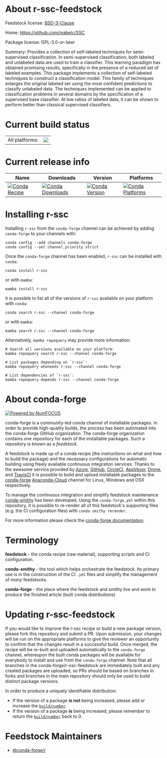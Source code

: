 About r-ssc-feedstock
=====================

Feedstock license: [BSD-3-Clause](https://github.com/conda-forge/r-ssc-feedstock/blob/main/LICENSE.txt)

Home: https://github.com/mabelc/SSC

Package license: GPL-3.0-or-later

Summary: Provides a collection of self-labeled techniques for semi-supervised classification. In semi-supervised classification, both labeled and unlabeled data are used to train a classifier. This learning paradigm has obtained promising results, specifically in the presence of a reduced set of labeled examples. This package implements a collection of self-labeled techniques to construct a classification model. This family of techniques enlarges the original labeled set using the most confident predictions to classify unlabeled data. The techniques implemented can be applied to classification problems in several domains by the specification of a supervised base classifier. At low ratios of labeled data, it can be shown to perform better than classical supervised classifiers.

Current build status
====================


<table><tr><td>All platforms:</td>
    <td>
      <a href="https://dev.azure.com/conda-forge/feedstock-builds/_build/latest?definitionId=19805&branchName=main">
        <img src="https://dev.azure.com/conda-forge/feedstock-builds/_apis/build/status/r-ssc-feedstock?branchName=main">
      </a>
    </td>
  </tr>
</table>

Current release info
====================

| Name | Downloads | Version | Platforms |
| --- | --- | --- | --- |
| [![Conda Recipe](https://img.shields.io/badge/recipe-r--ssc-green.svg)](https://anaconda.org/conda-forge/r-ssc) | [![Conda Downloads](https://img.shields.io/conda/dn/conda-forge/r-ssc.svg)](https://anaconda.org/conda-forge/r-ssc) | [![Conda Version](https://img.shields.io/conda/vn/conda-forge/r-ssc.svg)](https://anaconda.org/conda-forge/r-ssc) | [![Conda Platforms](https://img.shields.io/conda/pn/conda-forge/r-ssc.svg)](https://anaconda.org/conda-forge/r-ssc) |

Installing r-ssc
================

Installing `r-ssc` from the `conda-forge` channel can be achieved by adding `conda-forge` to your channels with:

```
conda config --add channels conda-forge
conda config --set channel_priority strict
```

Once the `conda-forge` channel has been enabled, `r-ssc` can be installed with `conda`:

```
conda install r-ssc
```

or with `mamba`:

```
mamba install r-ssc
```

It is possible to list all of the versions of `r-ssc` available on your platform with `conda`:

```
conda search r-ssc --channel conda-forge
```

or with `mamba`:

```
mamba search r-ssc --channel conda-forge
```

Alternatively, `mamba repoquery` may provide more information:

```
# Search all versions available on your platform:
mamba repoquery search r-ssc --channel conda-forge

# List packages depending on `r-ssc`:
mamba repoquery whoneeds r-ssc --channel conda-forge

# List dependencies of `r-ssc`:
mamba repoquery depends r-ssc --channel conda-forge
```


About conda-forge
=================

[![Powered by
NumFOCUS](https://img.shields.io/badge/powered%20by-NumFOCUS-orange.svg?style=flat&colorA=E1523D&colorB=007D8A)](https://numfocus.org)

conda-forge is a community-led conda channel of installable packages.
In order to provide high-quality builds, the process has been automated into the
conda-forge GitHub organization. The conda-forge organization contains one repository
for each of the installable packages. Such a repository is known as a *feedstock*.

A feedstock is made up of a conda recipe (the instructions on what and how to build
the package) and the necessary configurations for automatic building using freely
available continuous integration services. Thanks to the awesome service provided by
[Azure](https://azure.microsoft.com/en-us/services/devops/), [GitHub](https://github.com/),
[CircleCI](https://circleci.com/), [AppVeyor](https://www.appveyor.com/),
[Drone](https://cloud.drone.io/welcome), and [TravisCI](https://travis-ci.com/)
it is possible to build and upload installable packages to the
[conda-forge](https://anaconda.org/conda-forge) [Anaconda-Cloud](https://anaconda.org/)
channel for Linux, Windows and OSX respectively.

To manage the continuous integration and simplify feedstock maintenance
[conda-smithy](https://github.com/conda-forge/conda-smithy) has been developed.
Using the ``conda-forge.yml`` within this repository, it is possible to re-render all of
this feedstock's supporting files (e.g. the CI configuration files) with ``conda smithy rerender``.

For more information please check the [conda-forge documentation](https://conda-forge.org/docs/).

Terminology
===========

**feedstock** - the conda recipe (raw material), supporting scripts and CI configuration.

**conda-smithy** - the tool which helps orchestrate the feedstock.
                   Its primary use is in the construction of the CI ``.yml`` files
                   and simplify the management of *many* feedstocks.

**conda-forge** - the place where the feedstock and smithy live and work to
                  produce the finished article (built conda distributions)


Updating r-ssc-feedstock
========================

If you would like to improve the r-ssc recipe or build a new
package version, please fork this repository and submit a PR. Upon submission,
your changes will be run on the appropriate platforms to give the reviewer an
opportunity to confirm that the changes result in a successful build. Once
merged, the recipe will be re-built and uploaded automatically to the
`conda-forge` channel, whereupon the built conda packages will be available for
everybody to install and use from the `conda-forge` channel.
Note that all branches in the conda-forge/r-ssc-feedstock are
immediately built and any created packages are uploaded, so PRs should be based
on branches in forks and branches in the main repository should only be used to
build distinct package versions.

In order to produce a uniquely identifiable distribution:
 * If the version of a package **is not** being increased, please add or increase
   the [``build/number``](https://docs.conda.io/projects/conda-build/en/latest/resources/define-metadata.html#build-number-and-string).
 * If the version of a package **is** being increased, please remember to return
   the [``build/number``](https://docs.conda.io/projects/conda-build/en/latest/resources/define-metadata.html#build-number-and-string)
   back to 0.

Feedstock Maintainers
=====================

* [@conda-forge/r](https://github.com/conda-forge/r/)

